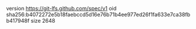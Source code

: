 version https://git-lfs.github.com/spec/v1
oid sha256:b4072272e5b18faebccd5d16e76b71b4ee977ed26f1fa633e7ca38fbb417948f
size 2648
